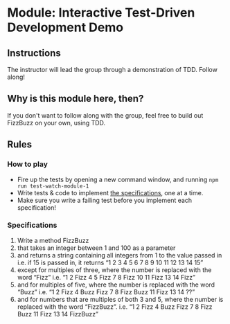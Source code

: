 # Module: Interactive Test-Driven Development Demo

## Instructions

The instructor will lead the group through a demonstration of TDD. Follow along!

## Why is this module here, then?

If you don't want to follow along with the group, feel free to build out FizzBuzz on your own, using TDD.

## Rules

### How to play

* Fire up the tests by opening a new command window, and running `npm run test-watch-module-1`
* Write tests & code to implement [the specifications](#specifications), one at a time. 
* Make sure you write a failing test before you implement each specification!

### Specifications

1. Write a method FizzBuzz
2. that takes an integer between 1 and 100 as a parameter
3. and returns a string containing all integers from 1 to the value passed in
  i.e. if 15 is passed in, it returns “1 2 3 4 5 6 7 8 9 10 11 12 13 14 15”
4. except for multiples of three, where the number is replaced with the word “Fizz”
  i.e. “1 2 Fizz 4 5 Fizz 7 8 Fizz 10 11 Fizz 13 14 Fizz”
5. and for multiples of five, where the number is replaced with the word “Buzz”
  i.e. “1 2 Fizz 4 Buzz Fizz 7 8 Fizz Buzz 11 Fizz 13 14 ??”
6. and for numbers that are multiples of both 3 and 5, where the number is replaced with the word “FizzBuzz”.
  i.e. “1 2 Fizz 4 Buzz Fizz 7 8 Fizz Buzz 11 Fizz 13 14 FizzBuzz”
